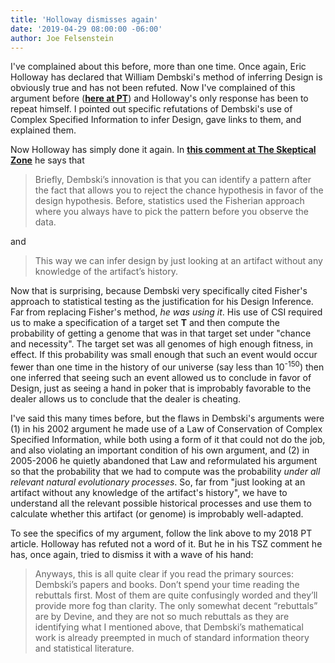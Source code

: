 ```yaml
---
title: 'Holloway dismisses again'
date: '2019-04-29 08:00:00 -06:00'
author: Joe Felsenstein
---
```


I've complained about this before, more than one time.  Once again, Eric Holloway has declared that William Dembski's method of
inferring Design is obviously true and has not been refuted.  Now I've complained of this argument before 
(<a href="https://pandasthumb.org/archives/2018/11/Eric-Holloway-needs-our-help.html"><strong>here at PT</strong></a>)
and Holloway's only response has been to repeat himself.  I pointed out specific refutations of 
Dembski's use of Complex Specified Information to infer Design, gave links to them, and explained them.

Now Holloway has simply done it again.  In
<a href="http://theskepticalzone.com/wp/what-does-s-joshua-swamidass-mean-by-secular-scientist/comment-page-3/#comment-253256"><strong>this comment at The Skeptical Zone</strong></a>
he says that
<blockquote>
Briefly, Dembski’s innovation is that you can identify a pattern after the fact that allows you to reject the 
chance hypothesis in favor of the design hypothesis. Before, statistics used the Fisherian approach where you 
always have to pick the pattern before you observe the data.
</blockquote>

and

<blockquote>
This way we can infer design by just looking at an artifact without any knowledge of the artifact’s history.
</blockquote>

Now that is surprising, because Dembski very specifically cited Fisher's approach to statistical testing as the justification
for his Design Inference.  Far from replacing Fisher's method, <em>he was using it</em>.  His use of CSI required us to make a specification
of a target set <strong>T</strong> and then compute the probability of getting a genome that was in that target set under "chance and 
necessity".  The target set was all genomes of high enough fitness, in effect.  If this probability was small enough that such an event would occur fewer than one time in the history of our
universe (say less than 10<sup>-150</sup>) then one inferred that seeing such an event allowed us to conclude in favor of Design, just
as seeing a hand in poker that is improbably favorable to the dealer allows us to conclude that the dealer is cheating.

I've said this many times before, but the flaws in Dembski's arguments were (1) in his 2002 argument he made use of a Law of Conservation
of Complex Specified Information, while both using a form of it that could not do the job, and also violating an important condition
of his own argument, and (2) in 2005-2006 he quietly abandoned that Law and reformulated his argument so that the probability that
we had to compute was the probability <em>under all relevant natural evolutionary processes</em>.  So, far from "just looking at an artifact without
any knowledge of the artifact's history", we have to understand all the relevant possible historical processes and use them to calculate
whether this artifact (or genome) is improbably well-adapted.

To see the specifics of my argument, follow the link above to my 2018 PT article.  Holloway has refuted not a word of it.  But he
in his TSZ comment he has, once again, tried to dismiss it with a wave of his hand:

<blockquote>
Anyways, this is all quite clear if you read the primary sources: Dembski’s papers and books. Don’t spend your time 
reading the rebuttals first. Most of them are quite confusingly worded and they’ll provide more fog than clarity. 
The only somewhat decent “rebuttals” are by Devine, and they are not so much rebuttals as they are identifying what I mentioned above, 
that Dembski’s mathematical work is already preempted in much of standard information theory and statistical literature.
</blockquote>
